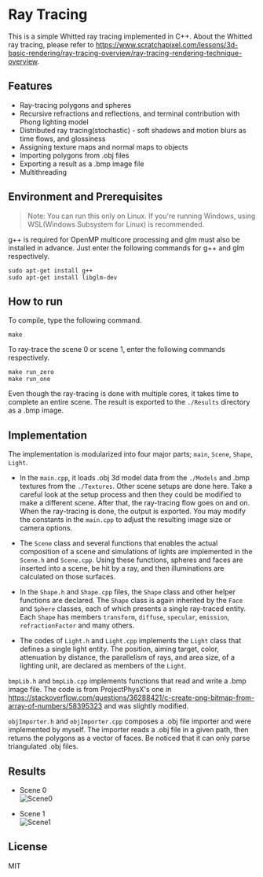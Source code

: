 # Ray Tracing

This is a simple Whitted ray tracing implemented in C++. About the Whitted ray tracing, please refer to https://www.scratchapixel.com/lessons/3d-basic-rendering/ray-tracing-overview/ray-tracing-rendering-technique-overview.

## Features
- Ray-tracing polygons and spheres
- Recursive refractions and reflections, and terminal contribution with Phong lighting model
- Distributed ray tracing(stochastic) - soft shadows and motion blurs as time flows, and glossiness
- Assigning texture maps and normal maps to objects
- Importing polygons from .obj files
- Exporting a result as a .bmp image file
- Multithreading

## Environment and Prerequisites
> Note: You can run this only on Linux. If you're running Windows, using WSL(Windows Subsystem for Linux) is recommended.  

g++ is required for OpenMP multicore processing and glm must also be installed in advance. Just enter the following commands for g++ and glm respectively.
```
sudo apt-get install g++
sudo apt-get install libglm-dev
```

## How to run
To compile, type the following command.
```
make
```
To ray-trace the scene 0 or scene 1, enter the following commands respectively.
```
make run_zero
make run_one
```

Even though the ray-tracing is done with multiple cores, it takes time to complete an entire scene. The result is exported to the `./Results` directory as a .bmp image.  

## Implementation
The implementation is modularized into four major parts; `main`, `Scene`, `Shape`, `Light`.

- In the `main.cpp`, it loads .obj 3d model data from the `./Models` and .bmp textures from the `./Textures`. Other scene setups are done here. Take a careful look at the setup process and then they could be modified to make a different scene. After that, the ray-tracing flow goes on and on. When the ray-tracing is done, the output is exported. You may modify the constants in the `main.cpp` to adjust the resulting image size or camera options.

- The `Scene` class and several functions that enables the actual composition of a scene and simulations of lights are implemented in the `Scene.h` and `Scene.cpp`. Using these functions, spheres and faces are inserted into a scene, be hit by a ray, and then illuminations are calculated on those surfaces.

- In the `Shape.h` and `Shape.cpp` files, the `Shape` class and other helper functions are declared. The `Shape` class is again inherited by the `Face` and `Sphere` classes, each of which presents a single ray-traced entity. Each `Shape` has members `transform`, `diffuse`, `specular`, `emission`, `refractionFactor` and many others.

- The codes of `Light.h` and `Light.cpp` implements the `Light` class that defines a single light entity. The position, aiming target, color, attenuation by distance, the parallelism of rays, and area size, of a lighting unit, are declared as members of the `Light`.

`bmpLib.h` and `bmpLib.cpp` implements functions that read and write a .bmp image file. The code is from ProjectPhysX's one in  https://stackoverflow.com/questions/36288421/c-create-png-bitmap-from-array-of-numbers/58395323 and was slightly modified.

`objImporter.h` and `objImporter.cpp` composes a .obj file importer and were implemented by myself. The importer reads a .obj file in a given path, then returns the polygons as a vector of faces. Be noticed that it can only parse triangulated .obj files.

## Results
- Scene 0  
![Scene0](https://user-images.githubusercontent.com/36808324/170076844-95bc86c4-e042-4631-b3ca-5789fedfd23e.png)

- Scene 1  
![Scene1](https://user-images.githubusercontent.com/36808324/170076865-32a4ff2d-7f61-47c6-9934-1b6ef5adfc0a.png)


## License
MIT
